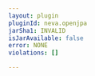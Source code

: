 ```yaml
---
layout: plugin
pluginId: neva.openjpa
jarSha1: INVALID
isJarAvailable: false
error: NONE
violations: []

---
```

